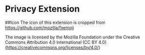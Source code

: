 # Privacy Extension

##Icon
The icon of this extension is cropped from https://github.com/mozilla/fxemoji


The image is licensed by the Mozilla Foundation under the Creative Commons Attribution 4.0 International (CC BY 4.0) (https://creativecommons.org/licenses/by/4.0/)